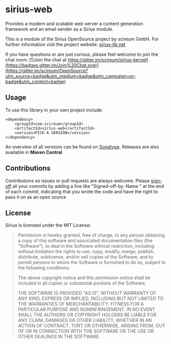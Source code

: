 # sirius-web

Provides a modern and scalable web server a content generation framework and an email sender as a Sirius module.

This is a module of the Sirius OpenSource project by scireum GmbH. For further information visit the project website: [sirius-lib.net](http://sirius-lib.net)

If you have questions or are just curious, please feel welcome to join the chat room:
[![Join the chat at https://gitter.im/scireum/sirius-kernel](https://badges.gitter.im/Join%20Chat.svg)](https://gitter.im/scireum/OpenSource?utm_source=badge&utm_medium=badge&utm_campaign=pr-badge&utm_content=badge)

## Usage 
To use this library in your own project include:
```
<dependency>
    <groupId>com.scireum</groupId>
    <artifactId>sirius-web</artifactId>
    <version>PICK A VERSION</version>
</dependency>
```
An overview of all versions can be found on [Sonatype](https://oss.sonatype.org/content/groups/public/com/scireum/sirius-web/). Releases are also available in **Maven Central**

## Contributions

Contributions as issues or pull requests are always welcome. Please [sign-off](http://developercertificate.org) 
all your commits by adding a line like "Signed-off-by: Name <email>" at the end of each commit, indicating that
you wrote the code and have the right to pass it on as an open source

## License

Sirius is licensed under the MIT License:

> Permission is hereby granted, free of charge, to any person obtaining a copy
> of this software and associated documentation files (the "Software"), to deal
> in the Software without restriction, including without limitation the rights
> to use, copy, modify, merge, publish, distribute, sublicense, and/or sell
> copies of the Software, and to permit persons to whom the Software is
> furnished to do so, subject to the following conditions:
> 
> The above copyright notice and this permission notice shall be included in
> all copies or substantial portions of the Software.
> 
> THE SOFTWARE IS PROVIDED "AS IS", WITHOUT WARRANTY OF ANY KIND, EXPRESS OR
> IMPLIED, INCLUDING BUT NOT LIMITED TO THE WARRANTIES OF MERCHANTABILITY,
> FITNESS FOR A PARTICULAR PURPOSE AND NONINFRINGEMENT. IN NO EVENT SHALL THE
> AUTHORS OR COPYRIGHT HOLDERS BE LIABLE FOR ANY CLAIM, DAMAGES OR OTHER
> LIABILITY, WHETHER IN AN ACTION OF CONTRACT, TORT OR OTHERWISE, ARISING FROM,
> OUT OF OR IN CONNECTION WITH THE SOFTWARE OR THE USE OR OTHER DEALINGS IN
> THE SOFTWARE.
